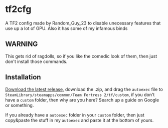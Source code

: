 # tf2cfg
A TF2 config made by Random_Guy_23 to disable unecessary features that use up a lot of GPU.
Also it has some of my infamous binds

## WARNING
This gets rid of ragdolls, so if you like the comedic look of them, then just don't install those commands.

## Installation
[Download the latest release,](https://github.com/random-guy-23/tf2cfg/releases/tag/v1.1) download the .zip, and drag the `autoexec` file to `SteamLibrary/steamapps/common/Team Fortress 2/tf/custom`, if you don't have a `custom` folder, then why are you here? Search up a guide on Google or something. 

If you already have a `autoexec` folder in your `custom` folder, then just copy&paste the stuff in my `autoexec` and paste it at the bottom of yours.

